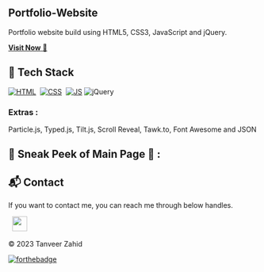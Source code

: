 ## Portfolio-Website
Portfolio website build using HTML5, CSS3, JavaScript and jQuery.

<a href="https://tanno04.github.io/Portfolio" target="_blank">**Visit Now** 🚀</a>


## 📌 Tech Stack
[![HTML](https://img.shields.io/badge/html5%20-%23E34F26.svg?&style=for-the-badge&logo=html5&logoColor=white)](https://github.com/jigar-sable/Portfolio-Website/search?l=html)&nbsp;
[![CSS](https://img.shields.io/badge/css3%20-%231572B6.svg?&style=for-the-badge&logo=css3&logoColor=white)](https://github.com/jigar-sable/Portfolio-Website/search?l=css)&nbsp;
[![JS](https://img.shields.io/badge/javascript%20-%23323330.svg?&style=for-the-badge&logo=javascript&logoColor=%23F7DF1E)](https://github.com/jigar-sable/Portfolio-Website/search?l=javascript)
<img alt="jQuery" src="https://img.shields.io/badge/jquery-%230769AD.svg?style=for-the-badge&logo=jquery&logoColor=white"/>

### Extras : 
Particle.js, Typed.js, Tilt.js, Scroll Reveal, Tawk.to, Font Awesome and JSON

## 📌 Sneak Peek of Main Page 🙈 :


<h2>📬 Contact</h2>


If you want to contact me, you can reach me through below handles.

&nbsp;&nbsp;<a href="https://www.linkedin./"><img src="https://www.felberpr.com/wp-content/uploads/linkedin-logo.png" width="30"></img></a>

© 2023 Tanveer Zahid


[![forthebadge](https://forthebadge.com/images/badges/built-with-love.svg)](https://forthebadge.com)
